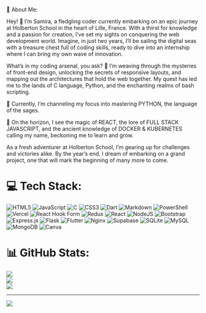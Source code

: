 
💫 About Me:

Hey! 🚀 I’m Samira, a fledgling coder currently embarking on an epic journey at Holberton School in the heart of Lille, France. With a thirst for knowledge and a passion for creation, I’ve set my sights on conquering the web development world. Imagine, in just two years, I’ll be sailing the digital seas with a treasure chest full of coding skills, ready to dive into an internship where I can bring my own wave of innovation.

What’s in my coding arsenal, you ask? 🎨 I’m weaving through the mysteries of front-end design, unlocking the secrets of responsive layouts, and mapping out the architectures that hold the web together. My quest has led me to the lands of C language, Python, and the enchanting realms of bash scripting.

🔭 Currently, I’m channeling my focus into mastering PYTHON, the language of the sages.

🌱 On the horizon, I see the magic of REACT, the lore of FULL STACK JAVASCRIPT, and the ancient knowledge of DOCKER & KUBERNETES calling my name, beckoning me to learn and grow.

As a fresh adventurer at Holberton School, I’m gearing up for challenges and victories alike. By the year’s end, I dream of embarking on a grand project, one that will mark the beginning of many more to come.





# 💻 Tech Stack:
![HTML5](https://img.shields.io/badge/html5-%23E34F26.svg?style=for-the-badge&logo=html5&logoColor=white) ![JavaScript](https://img.shields.io/badge/javascript-%23323330.svg?style=for-the-badge&logo=javascript&logoColor=%23F7DF1E) ![C](https://img.shields.io/badge/c-%2300599C.svg?style=for-the-badge&logo=c&logoColor=white) ![CSS3](https://img.shields.io/badge/css3-%231572B6.svg?style=for-the-badge&logo=css3&logoColor=white) ![Dart](https://img.shields.io/badge/dart-%230175C2.svg?style=for-the-badge&logo=dart&logoColor=white) ![Markdown](https://img.shields.io/badge/markdown-%23000000.svg?style=for-the-badge&logo=markdown&logoColor=white) ![PowerShell](https://img.shields.io/badge/PowerShell-%235391FE.svg?style=for-the-badge&logo=powershell&logoColor=white) ![Vercel](https://img.shields.io/badge/vercel-%23000000.svg?style=for-the-badge&logo=vercel&logoColor=white) ![React Hook Form](https://img.shields.io/badge/React%20Hook%20Form-%23EC5990.svg?style=for-the-badge&logo=reacthookform&logoColor=white) ![Redux](https://img.shields.io/badge/redux-%23593d88.svg?style=for-the-badge&logo=redux&logoColor=white) ![React](https://img.shields.io/badge/react-%2320232a.svg?style=for-the-badge&logo=react&logoColor=%2361DAFB) ![NodeJS](https://img.shields.io/badge/node.js-6DA55F?style=for-the-badge&logo=node.js&logoColor=white) ![Bootstrap](https://img.shields.io/badge/bootstrap-%238511FA.svg?style=for-the-badge&logo=bootstrap&logoColor=white) ![Express.js](https://img.shields.io/badge/express.js-%23404d59.svg?style=for-the-badge&logo=express&logoColor=%2361DAFB) ![Flask](https://img.shields.io/badge/flask-%23000.svg?style=for-the-badge&logo=flask&logoColor=white) ![Flutter](https://img.shields.io/badge/Flutter-%2302569B.svg?style=for-the-badge&logo=Flutter&logoColor=white) ![Nginx](https://img.shields.io/badge/nginx-%23009639.svg?style=for-the-badge&logo=nginx&logoColor=white) ![Supabase](https://img.shields.io/badge/Supabase-3ECF8E?style=for-the-badge&logo=supabase&logoColor=white) ![SQLite](https://img.shields.io/badge/sqlite-%2307405e.svg?style=for-the-badge&logo=sqlite&logoColor=white) ![MySQL](https://img.shields.io/badge/mysql-%2300000f.svg?style=for-the-badge&logo=mysql&logoColor=white) ![MongoDB](https://img.shields.io/badge/MongoDB-%234ea94b.svg?style=for-the-badge&logo=mongodb&logoColor=white) ![Canva](https://img.shields.io/badge/Canva-%2300C4CC.svg?style=for-the-badge&logo=Canva&logoColor=white)
# 📊 GitHub Stats:
![](https://github-readme-stats.vercel.app/api?username=ananas122&theme=radical&hide_border=false&include_all_commits=false&count_private=false)<br/>
![](https://github-readme-streak-stats.herokuapp.com/?user=ananas122&theme=radical&hide_border=false)<br/>
![](https://github-readme-stats.vercel.app/api/top-langs/?username=ananas122&theme=radical&hide_border=false&include_all_commits=false&count_private=false&layout=compact)

---
[![](https://visitcount.itsvg.in/api?id=ananas122&icon=0&color=0)](https://visitcount.itsvg.in)

<!-- Proudly created with GPRM ( https://gprm.itsvg.in ) ->